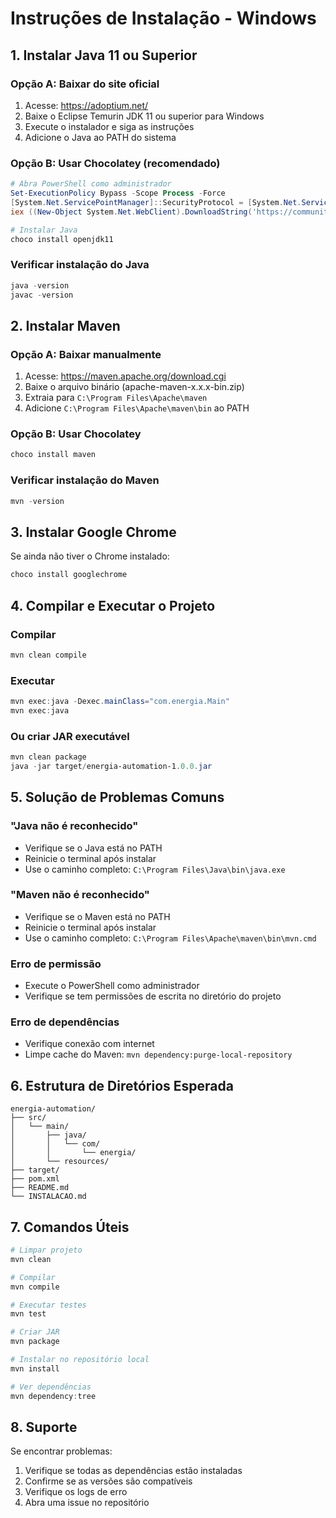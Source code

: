 # Instruções de Instalação - Windows

## 1. Instalar Java 11 ou Superior

### Opção A: Baixar do site oficial
1. Acesse: https://adoptium.net/
2. Baixe o Eclipse Temurin JDK 11 ou superior para Windows
3. Execute o instalador e siga as instruções
4. Adicione o Java ao PATH do sistema

### Opção B: Usar Chocolatey (recomendado)
```powershell
# Abra PowerShell como administrador
Set-ExecutionPolicy Bypass -Scope Process -Force
[System.Net.ServicePointManager]::SecurityProtocol = [System.Net.ServicePointManager]::SecurityProtocol -bor 3072
iex ((New-Object System.Net.WebClient).DownloadString('https://community.chocolatey.org/install.ps1'))

# Instalar Java
choco install openjdk11
```

### Verificar instalação do Java
```powershell
java -version
javac -version
```

## 2. Instalar Maven

### Opção A: Baixar manualmente
1. Acesse: https://maven.apache.org/download.cgi
2. Baixe o arquivo binário (apache-maven-x.x.x-bin.zip)
3. Extraia para `C:\Program Files\Apache\maven`
4. Adicione `C:\Program Files\Apache\maven\bin` ao PATH

### Opção B: Usar Chocolatey
```powershell
choco install maven
```

### Verificar instalação do Maven
```powershell
mvn -version
```

## 3. Instalar Google Chrome

Se ainda não tiver o Chrome instalado:
```powershell
choco install googlechrome
```

## 4. Compilar e Executar o Projeto

### Compilar
```powershell
mvn clean compile
```

### Executar
```powershell
mvn exec:java -Dexec.mainClass="com.energia.Main"
mvn exec:java
```

### Ou criar JAR executável
```powershell
mvn clean package
java -jar target/energia-automation-1.0.0.jar
```

## 5. Solução de Problemas Comuns

### "Java não é reconhecido"
- Verifique se o Java está no PATH
- Reinicie o terminal após instalar
- Use o caminho completo: `C:\Program Files\Java\bin\java.exe`

### "Maven não é reconhecido"
- Verifique se o Maven está no PATH
- Reinicie o terminal após instalar
- Use o caminho completo: `C:\Program Files\Apache\maven\bin\mvn.cmd`

### Erro de permissão
- Execute o PowerShell como administrador
- Verifique se tem permissões de escrita no diretório do projeto

### Erro de dependências
- Verifique conexão com internet
- Limpe cache do Maven: `mvn dependency:purge-local-repository`

## 6. Estrutura de Diretórios Esperada

```
energia-automation/
├── src/
│   └── main/
│       ├── java/
│       │   └── com/
│       │       └── energia/
│       └── resources/
├── target/
├── pom.xml
├── README.md
└── INSTALACAO.md
```

## 7. Comandos Úteis

```powershell
# Limpar projeto
mvn clean

# Compilar
mvn compile

# Executar testes
mvn test

# Criar JAR
mvn package

# Instalar no repositório local
mvn install

# Ver dependências
mvn dependency:tree
```

## 8. Suporte

Se encontrar problemas:
1. Verifique se todas as dependências estão instaladas
2. Confirme se as versões são compatíveis
3. Verifique os logs de erro
4. Abra uma issue no repositório
